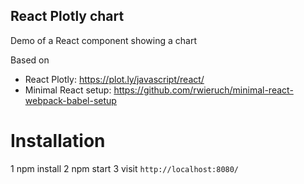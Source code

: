 ## React Plotly chart

Demo of a React component showing a chart

Based on
- React Plotly: https://plot.ly/javascript/react/
- Minimal React setup: https://github.com/rwieruch/minimal-react-webpack-babel-setup

# Installation

1 npm install
2 npm start
3 visit `http://localhost:8080/`
